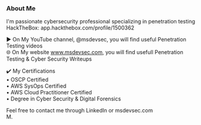 ### About Me 

I'm  passionate cybersecurity professional specializing in penetration testing
HackTheBox: app.hackthebox.com/profile/1500362

▶️ On My YouTube channel, @msdevsec,  you will find useful Penetration Testing videos  
🌐 On My website www.msdevsec.com, you will find usefull Penetration Testing & Cyber Security Writeups  


✔️ My Certifications  
• OSCP Certified  
• AWS SysOps Certified  
• AWS Cloud Practitioner Certified  
• Degree in Cyber Security & Digital Forensics  
    
Feel free to contact me through LinkedIn or msdevsec.com  
M.
